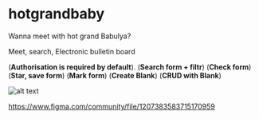 # hotgrandbaby
Wanna meet with hot grand Babulya?

Meet, search, Electronic bulletin board

(**Authorisation is required by default**).
(**Search form + filtr**)
(**Check form**)
(**Star, save form**)
(**Mark form**)
(**Create Blank**)
(**CRUD with Blank**)

![alt text](https://github.com/[res0lut1on]/[hotgrandbaby]/blob/[main]/Pages/Desktop1.png?raw=true)



https://www.figma.com/community/file/1207383583715170959
